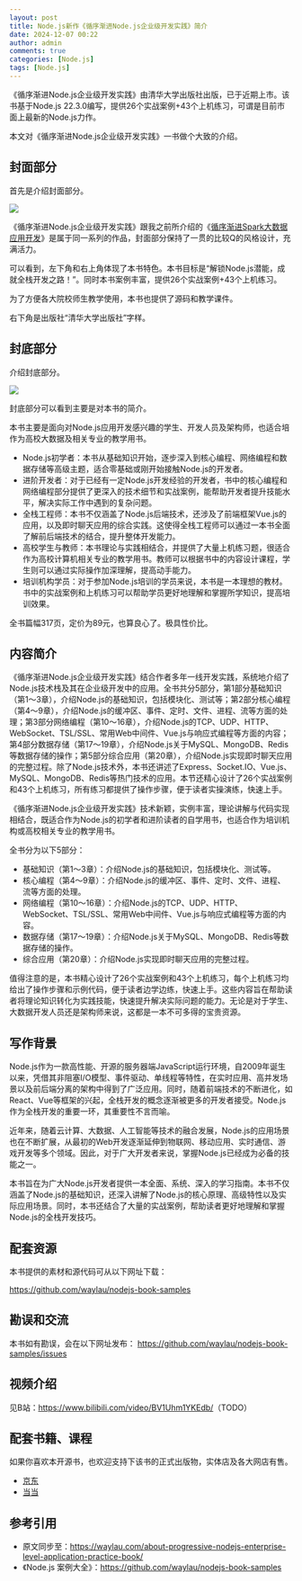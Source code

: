 ```yaml
---
layout: post
title: Node.js新作《循序渐进Node.js企业级开发实践》简介
date: 2024-12-07 00:22
author: admin
comments: true
categories: [Node.js]
tags: [Node.js]
---
```



《循序渐进Node.js企业级开发实践》由清华大学出版社出版，已于近期上市。该书基于Node.js 22.3.0编写，提供26个实战案例+43个上机练习，可谓是目前市面上最新的Node.js力作。

本文对《循序渐进Node.js企业级开发实践》一书做个大致的介绍。

<!-- more -->


## 封面部分

首先是介绍封面部分。

![](../images/post/20241207-nodejs-01.jpg)


《循序渐进Node.js企业级开发实践》跟我之前所介绍的《[循序渐进Spark大数据应用开发](https://waylau.com/about-spark-tutorial-book/)》是属于同一系列的作品，封面部分保持了一贯的比较Q的风格设计，充满活力。


可以看到，左下角和右上角体现了本书特色。本书目标是“解锁Node.js潜能，成就全栈开发之路！”。同时本书案例丰富，提供26个实战案例+43个上机练习。

为了方便各大院校师生教学使用，本书也提供了源码和教学课件。

右下角是出版社“清华大学出版社”字样。



## 封底部分

介绍封底部分。


![](../images/post/20241207-nodejs-02.jpg)


封底部分可以看到主要是对本书的简介。

本书主要是面向对Node.js应用开发感兴趣的学生、开发人员及架构师，也适合培作为高校大数据及相关专业的教学用书。

* Node.js初学者：本书从基础知识开始，逐步深入到核心编程、网络编程和数据存储等高级主题，适合零基础或刚开始接触Node.js的开发者。
* 进阶开发者：对于已经有一定Node.js开发经验的开发者，书中的核心编程和网络编程部分提供了更深入的技术细节和实战案例，能帮助开发者提升技能水平，解决实际工作中遇到的复杂问题。
* 全栈工程师：本书不仅涵盖了Node.js后端技术，还涉及了前端框架Vue.js的应用，以及即时聊天应用的综合实践。这使得全栈工程师可以通过一本书全面了解前后端技术的结合，提升整体开发能力。
* 高校学生与教师：本书理论与实践相结合，并提供了大量上机练习题，很适合作为高校计算机相关专业的教学用书。教师可以根据书中的内容设计课程，学生则可以通过实际操作加深理解，提高动手能力。
* 培训机构学员：对于参加Node.js培训的学员来说，本书是一本理想的教材。书中的实战案例和上机练习可以帮助学员更好地理解和掌握所学知识，提高培训效果。

全书篇幅317页，定价为89元，也算良心了。极具性价比。



## 内容简介

《循序渐进Node.js企业级开发实践》结合作者多年一线开发实践，系统地介绍了Node.js技术栈及其在企业级开发中的应用。全书共分5部分，第1部分基础知识（第1～3章），介绍Node.js的基础知识，包括模块化、测试等；第2部分核心编程（第4～9章），介绍Node.js的缓冲区、事件、定时、文件、进程、流等方面的处理；第3部分网络编程（第10～16章），介绍Node.js的TCP、UDP、HTTP、WebSocket、TSL/SSL、常用Web中间件、Vue.js与响应式编程等方面的内容；第4部分数据存储（第17～19章），介绍Node.js关于MySQL、MongoDB、Redis等数据存储的操作；第5部分综合应用（第20章），介绍Node.js实现即时聊天应用的完整过程。除了Node.js技术外，本书还讲述了Express、Socket.IO、Vue.js、MySQL、MongoDB、Redis等热门技术的应用。本节还精心设计了26个实战案例和43个上机练习，所有练习都提供了操作步骤，便于读者实操演练，快速上手。

《循序渐进Node.js企业级开发实践》技术新颖，实例丰富，理论讲解与代码实现相结合，既适合作为Node.js的初学者和进阶读者的自学用书，也适合作为培训机构或高校相关专业的教学用书。


全书分为以下5部分：

* 基础知识（第1～3章）：介绍Node.js的基础知识，包括模块化、测试等。
* 核心编程（第4～9章）：介绍Node.js的缓冲区、事件、定时、文件、进程、流等方面的处理。
* 网络编程（第10～16章）：介绍Node.js的TCP、UDP、HTTP、WebSocket、TSL/SSL、常用Web中间件、Vue.js与响应式编程等方面的内容。
* 数据存储（第17～19章）：介绍Node.js关于MySQL、MongoDB、Redis等数据存储的操作。
* 综合应用（第20章）：介绍Node.js实现即时聊天应用的完整过程。

值得注意的是，本书精心设计了26个实战案例和43个上机练习，每个上机练习均给出了操作步骤和示例代码，便于读者边学边练，快速上手。这些内容旨在帮助读者将理论知识转化为实践技能，快速提升解决实际问题的能力。无论是对于学生、大数据开发人员还是架构师来说，这都是一本不可多得的宝贵资源。

## 写作背景


Node.js作为一款高性能、开源的服务器端JavaScript运行环境，自2009年诞生以来，凭借其非阻塞I/O模型、事件驱动、单线程等特性，在实时应用、高并发场景以及前后端分离的架构中得到了广泛应用。同时，随着前端技术的不断进化，如React、Vue等框架的兴起，全栈开发的概念逐渐被更多的开发者接受。Node.js作为全栈开发的重要一环，其重要性不言而喻。

近年来，随着云计算、大数据、人工智能等技术的融合发展，Node.js的应用场景也在不断扩展，从最初的Web开发逐渐延伸到物联网、移动应用、实时通信、游戏开发等多个领域。因此，对于广大开发者来说，掌握Node.js已经成为必备的技能之一。

本书旨在为广大Node.js开发者提供一本全面、系统、深入的学习指南。本书不仅涵盖了Node.js的基础知识，还深入讲解了Node.js的核心原理、高级特性以及实际应用场景。同时，本书还结合了大量的实战案例，帮助读者更好地理解和掌握Node.js的全栈开发技巧。



## 配套资源

本书提供的素材和源代码可从以下网址下载：

<https://github.com/waylau/nodejs-book-samples>


## 勘误和交流

本书如有勘误，会在以下网址发布：
<https://github.com/waylau/nodejs-book-samples/issues>




## 视频介绍

见B站：<https://www.bilibili.com/video/BV1Uhm1YKEdb/>（TODO）

## 配套书籍、课程



如果你喜欢本开源书，也欢迎支持下该书的正式出版物，实体店及各大网店有售。


* [京东](https://re.jd.com/search?keyword=%E5%BE%AA%E5%BA%8F%E6%B8%90%E8%BF%9BNode.js%E4%BC%81%E4%B8%9A%E7%BA%A7%E5%BC%80%E5%8F%91%E5%AE%9E%E8%B7%B5&enc=utf-8)
* [当当](https://search.dangdang.com/?key=%D1%AD%D0%F2%BD%A5%BD%F8Node.js%C6%F3%D2%B5%BC%B6%BF%AA%B7%A2%CA%B5%BC%F9&act=input)



## 参考引用

* 原文同步至：<https://waylau.com/about-progressive-nodejs-enterprise-level-application-practice-book/>
* 《Node.js 案例大全》：<https://github.com/waylau/nodejs-book-samples>